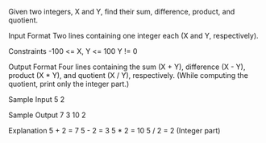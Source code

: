 Given two integers, X and Y, find their sum, difference, product, and quotient.

Input Format
Two lines containing one integer each (X and Y, respectively).

Constraints
-100 <= X, Y <= 100
Y != 0

Output Format
Four lines containing the sum (X + Y), difference (X - Y), product (X * Y), and quotient (X / Y), respectively.
(While computing the quotient, print only the integer part.)

Sample Input
5
2


Sample Output
7
3
10
2


Explanation
5 + 2 = 7
5 - 2 = 3
5 * 2 = 10
5 / 2 = 2 (Integer part)